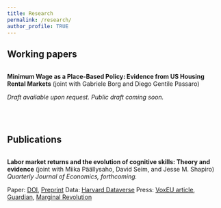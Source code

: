 ```yaml
---
title: Research
permalink: /research/
author_profile: TRUE
---
```


## Working papers

<figure style="width: 220px" class="align-left">
  <img src="{{ site.url }}{{ site.baseurl }}/assets/papers/min_wage_rent/residence_workplace_MW.png" alt="">
</figure> 

**Minimum Wage as a Place-Based Policy: Evidence from US Housing Rental Markets**
(joint with Gabriele Borg and Diego Gentile Passaro)

*Draft available upon request. Public draft coming soon.*

<br>
<br>

<!-- tryit: https://www.w3schools.com/html/tryit.asp?filename=tryhtml_intro
<table style="width:100%">   
  <tr>
    <td>
      <img src="https://santiagohermo.github.io/assets/papers/min_wage_rent/residence_workplace_MW.png" alt = "" width = "200">
    </td>
    <figure style="width: 200px" class="align-left">
      <img src="{{ site.url }}{{ site.baseurl }}/assets/papers/min_wage_rent/residence_workplace_MW.png" alt="">
    </figure>
    <td>
    <td>
      <b><font size="+1">Minimum Wage as a Place-Based Policy: Evidence from US Housing Rental Markets</font></b>
     with Gabriele Borg and Diego Gentile Passaro.
    <br>
    <br>
    <i>Draft available upon request. Public draft coming soon.</i>
    </td>
  </tr>
</table> -->



## Publications

<figure style="width: 220px" class="align-left">
  <img src="{{ site.url }}{{ site.baseurl }}/assets/papers/Skills/decomp_logic.png" alt="">
</figure> 

**Labor market returns and the evolution of cognitive skills: Theory and evidence**
(joint with Miika Päällysaho, David Seim, and Jesse M. Shapiro)
*Quarterly Journal of Economics, forthcoming.*

Paper: [DOI](https://doi.org/10.1093/qje/qjac022), [Preprint](https://scholar.harvard.edu/files/shapiro/files/skills.pdf)
Data: [Harvard Dataverse](https://doi.org/10.7910/DVN/KP9RZX)
Press: [VoxEU article](https://voxeu.org/article/economic-incentives-and-cognitive-skill), [Guardian](https://www.theguardian.com/commentisfree/2021/aug/29/iqs-are-on-the-rise-but-we-dont-need-hard-facts-any-more), [Marginal Revolution](https://marginalrevolution.com/marginalrevolution/2022/05/sunday-assorted-links-364.html)

